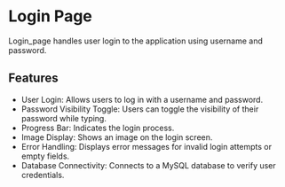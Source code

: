 # Login Page


Login_page handles user login to the application using username and password.




## Features 

- User Login: Allows users to log in with a username and password.
- Password Visibility Toggle: Users can toggle the visibility of their password while typing.
- Progress Bar: Indicates the login process.
- Image Display: Shows an image on the login screen.
- Error Handling: Displays error messages for invalid login attempts or empty fields.
- Database Connectivity: Connects to a MySQL database to verify user credentials.
